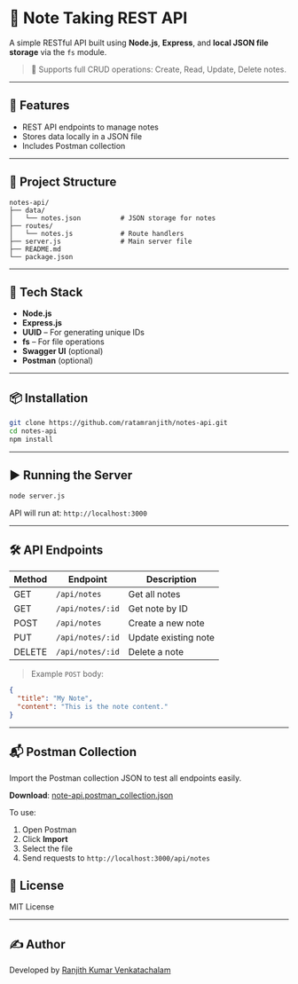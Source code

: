 # 📝 Note Taking REST API

A simple RESTful API built using **Node.js**, **Express**, and **local JSON file storage** via the `fs` module.

> 🔁 Supports full CRUD operations: Create, Read, Update, Delete notes.

---

## 🚀 Features

- REST API endpoints to manage notes
- Stores data locally in a JSON file
- Includes Postman collection

---

## 📁 Project Structure

```
notes-api/
├── data/
│   └── notes.json          # JSON storage for notes
├── routes/
│   └── notes.js            # Route handlers
├── server.js               # Main server file
├── README.md
└── package.json
```

---

## 🧰 Tech Stack

- **Node.js**
- **Express.js**
- **UUID** – For generating unique IDs
- **fs** – For file operations
- **Swagger UI** (optional)
- **Postman** (optional)

---

## 📦 Installation

```bash
git clone https://github.com/ratamranjith/notes-api.git
cd notes-api
npm install
```

---

## ▶️ Running the Server

```bash
node server.js
```

API will run at: `http://localhost:3000`

---

## 🛠 API Endpoints

| Method | Endpoint         | Description          |
| ------ | ---------------- | -------------------- |
| GET    | `/api/notes`     | Get all notes        |
| GET    | `/api/notes/:id` | Get note by ID       |
| POST   | `/api/notes`     | Create a new note    |
| PUT    | `/api/notes/:id` | Update existing note |
| DELETE | `/api/notes/:id` | Delete a note        |

> Example `POST` body:

```json
{
  "title": "My Note",
  "content": "This is the note content."
}
```

---

## 📬 Postman Collection

Import the Postman collection JSON to test all endpoints easily.

**Download**: [note-api.postman_collection.json](./note-api.postman_collection.json)

To use:

1. Open Postman
2. Click **Import**
3. Select the file
4. Send requests to `http://localhost:3000/api/notes`

## 📄 License

MIT License

---

## ✍️ Author

Developed by [Ranjith Kumar Venkatachalam](https://github.com/ratamranjith)
